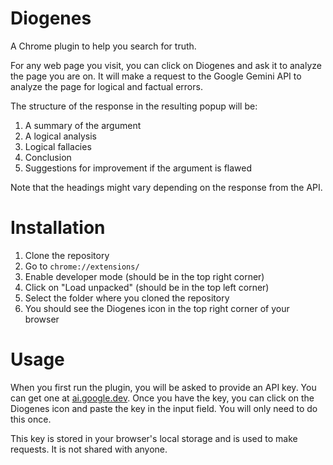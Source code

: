 # Diogenes

A Chrome plugin to help you search for truth.

For any web page you visit, you can click on Diogenes and ask it to analyze
the page you are on. It will make a request to the Google Gemini API to
analyze the page for logical and factual errors.

The structure of the response in the resulting popup will be:

1. A summary of the argument
2. A logical analysis
3. Logical fallacies
4. Conclusion
5. Suggestions for improvement if the argument is flawed

Note that the headings might vary depending on the response from the API.

# Installation

1. Clone the repository
2. Go to `chrome://extensions/`
3. Enable developer mode (should be in the top right corner)
4. Click on "Load unpacked" (should be in the top left corner)
5. Select the folder where you cloned the repository
6. You should see the Diogenes icon in the top right corner of your browser

# Usage

When you first run the plugin, you will be asked to provide an API key. You
can get one at [ai.google.dev](https://ai.google.dev/). Once you have the key,
you can click on the Diogenes icon and paste the key in the input field. You
will only need to do this once.

This key is stored in your browser's local storage and is used to make
requests. It is not shared with anyone.
